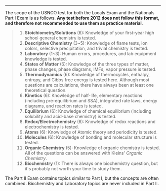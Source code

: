---
The scope of the USNCO test for both the Locals Exam and the Nationals Part I Exam is as follows. **Any test before 2012 does not follow this format, and therefore not recommended to use them as practice material**.  
> 1. **Stoichiometry/Solutions** (6): Knowledge of your first-year high school general chemistry is tested.
> 2. **Descriptive Chemistry** (3~5): Knowledge of flame tests, ion colors, selective precipitation, and trivial chemistry is tested.
> 3. **Laboratory** (1~3): Human errors, procedures, and lab equipment knowledge is tested.
> 4. **States of Matter** (6): Knowledge of the three types of matter, phase changes, phase diagrams, IMFs, vapor pressure is tested.
> 5. **Thermodynamics** (6): Knowledge of thermocycles, enthalpy, entropy, and Gibbs free energy is tested here. Although most questions are calculations, there have always been at least one theoretical question.
> 6. **Kinetics** (6): Knowledge of half-life, elementary reactions (including pre-equilibrium and SSA), integrated rate laws, energy diagrams, and reaction rates is tested.
> 7. **Equilibrium** (6): Knowledge of chemical equilibrium (including solubility and acid-base chemistry) is tested.
> 8. **Redox/Electrochemistry** (6): Knowledge of redox reactions and electrochemistry is tested.
> 9. **Atoms** (6): Knowledge of Atomic theory and periodicity is tested.
> 10. **Molecules** (6): Knowledge of bonding and molecular structure is tested.
> 11. **Organic Chemistry** (5): Knowledge of organic chemistry is tested. All of the questions can be answered with Kleins' _Organic Chemistry_.
> 12. **Biochemistry** (1): There is always one biochemistry question, but it's probably not worth your time to study them.  

The Part II Exam contains topics similar to Part I, but the concepts are often combined. Biochemistry and Laboratory topics are never included in Part II. 
